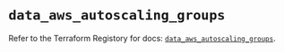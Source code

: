 # `data_aws_autoscaling_groups`

Refer to the Terraform Registory for docs: [`data_aws_autoscaling_groups`](https://registry.terraform.io/providers/hashicorp/aws/4.65.0/docs/data-sources/autoscaling_groups).
